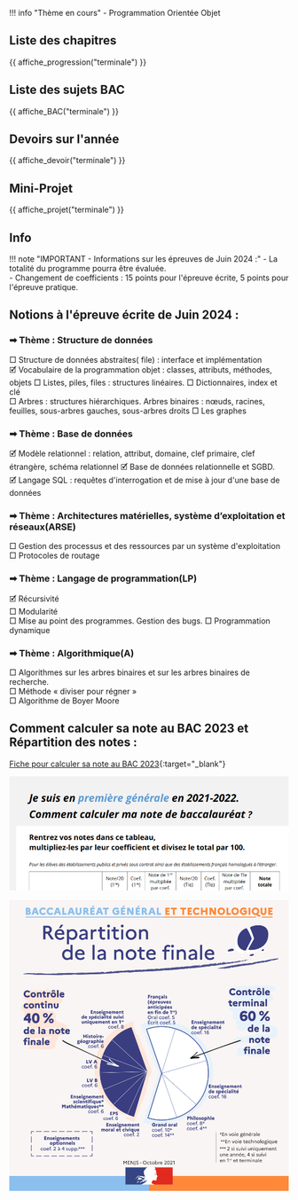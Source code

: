 

!!! info "Thème en cours" 
    - Programmation Orientée Objet


## Liste des chapitres 

{{ affiche_progression("terminale") }}

## Liste des sujets BAC

{{ affiche_BAC("terminale") }}

## Devoirs sur l'année

{{ affiche_devoir("terminale") }}

## Mini-Projet

{{ affiche_projet("terminale") }}



## Info

!!! note "IMPORTANT - Informations sur les épreuves de Juin 2024 :"
    - La totalité du programme pourra être évaluée.  
    - Changement de coefficients : 15 points pour l'épreuve écrite, 5 points pour l'épreuve pratique.
 
## Notions à l'épreuve écrite de Juin 2024 : 

### &#10145; Thème : Structure de données  

□ Structure de données abstraites( file) : interface et implémentation  
🗹 Vocabulaire de la programmation objet : classes, attributs, méthodes, objets 
□ Listes, piles, files : structures linéaires. 
□ Dictionnaires, index et clé  
□ Arbres : structures hiérarchiques. Arbres binaires : nœuds, racines, feuilles, sous-arbres gauches, sous-arbres droits
□ Les graphes

### &#10145; Thème : Base de données  

🗹 Modèle relationnel : relation, attribut, domaine, clef primaire, clef étrangère, schéma relationnel 
🗹 Base de données relationnelle et SGBD.  
🗹 Langage SQL : requêtes d'interrogation et de mise à jour d'une base de données  

### &#10145; Thème : Architectures matérielles, système d’exploitation et réseaux(ARSE)  

□ Gestion des processus et des ressources par un système d'exploitation  
□ Protocoles de routage  

### &#10145; Thème : Langage de programmation(LP)  
	
🗹 Récursivité  
□ Modularité  	
□ Mise au point des programmes. Gestion des bugs.
□ Programmation dynamique 

### &#10145; Thème : Algorithmique(A)

□ Algorithmes sur les arbres binaires et sur les arbres binaires de recherche.  
□ Méthode « diviser pour régner »  
□ Algorithme de Boyer Moore   
  

## Comment calculer sa note au BAC 2023 et Répartition des notes :

[Fiche pour calculer sa note au BAC 2023](divers/data/el-ve-de-premiere-comment-calculer-note-bac-2022-94490.pdf){:target="_blank"} 

![](divers/data/calculer_sa_note_BAC.png)


![](r-partition-de-la-note-finale.jpg)